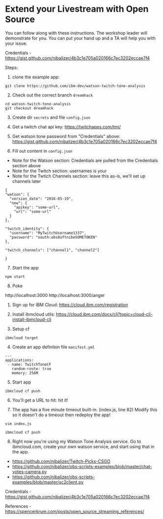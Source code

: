 # Extend your Livestream with Open Source 

You can follow along with these instructions. The workshop leader will demonstrate for you. You can put your hand up and a TA will help you with your issue.

Credentials - https://gist.github.com/nibalizer/4b3c1e705a020166c7ec3202eccae7f4

Steps:


1) clone the example app:  

```
git clone https://github.com/ibm-dev/watson-twitch-tone-analysis
```

2) Check out the correct branch `dreamhack`

```
cd watson-twitch-tone-analysis
git checkout dreamhack
```

3) Create dir `secrets` and file `config.json`

4) Get a twitch chat api key: https://twitchapps.com/tmi/

5) Get watson tone password from "Credentials" above: https://gist.github.com/nibalizer/4b3c1e705a020166c7ec3202eccae7f4

6) Fill out content in `config.json`

* Note for the Watson section: Credentials are pulled from the Credentials section above
* Note for the Twitch section: usernames is your 
* Note for the Twtich Channels section: leave this as-is, we'll set up channels later

```
{
"watson": {
  "version_date": "2016-05-19",
  "new": {
    "apikey": "some-url",
    "url": "some-url"
  }
},

"twitch_identity": {
  "username": "MyTwitchUsername1337",
  "password": "oauth:abs8uftnibeSOMETOKEN"
},

"twitch_channels": ["channel1", "channel2"]

}
```


7) Start the app


```
npm start
```


8) Poke

http://localhost:3000
http://localhost:3000/anger


1) Sign up for IBM Cloud: https://cloud.ibm.com/registration

2) Install ibmcloud utils: https://cloud.ibm.com/docs/cli?topic=cloud-cli-install-ibmcloud-cli

3) Setup cf

```
ibmcloud target
```

4) Create an app definiton file `manifest.yml`

```
---
applications:
 - name: TwitchToneCF
   random-route: true
   memory: 256M
```


5) Start app

```
ibmcloud cf push
```


6) You'll get a URL to hit: hit it!

7) The app has a five minute timeout built-in. (index.js, line 82) Modify this so it doesn't do a timeout then redeploy the app!

```
vim index.js
```

```
ibmcloud cf push
```

8) Right now you're using my Watson Tone Analysis service. Go to ibmcloud.com, create your own watson service, and start using that in the app.


* https://github.com/nibalizer/Twitch-Picks-CSGO
* https://github.com/nibalizer/obs-scripts-examples/blob/master/chat-votes-camera.py
* https://github.com/nibalizer/obs-scripts-examples/blob/master/sc2client.py


Credentials - https://gist.github.com/nibalizer/4b3c1e705a020166c7ec3202eccae7f4

References - https://spencerkrum.com/posts/open_source_streaming_references/
